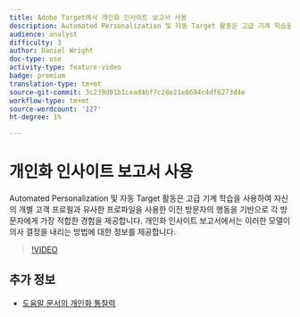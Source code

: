 ```yaml
---
title: Adobe Target에서 개인화 인사이트 보고서 사용
description: Automated Personalization 및 자동 Target 활동은 고급 기계 학습을 사용하여 자신의 개별 고객 프로필과 유사한 프로파일을 사용한 이전 방문자의 행동을 기반으로 각 방문자에게 가장 적합한 경험을 제공합니다. 개인화 인사이트 보고서에서는 이러한 모델이 의사 결정을 내리는 방법에 대한 정보를 제공합니다.
audience: analyst
difficulty: 3
author: Daniel Wright
doc-type: use
activity-type: feature-video
badge: premium
translation-type: tm+mt
source-git-commit: 3c239d01b1cead4bf7c28e21e8694c4df6273d4e
workflow-type: tm+mt
source-wordcount: '127'
ht-degree: 1%

---
```



# 개인화 인사이트 보고서 사용

Automated Personalization 및 자동 Target 활동은 고급 기계 학습을 사용하여 자신의 개별 고객 프로필과 유사한 프로파일을 사용한 이전 방문자의 행동을 기반으로 각 방문자에게 가장 적합한 경험을 제공합니다. 개인화 인사이트 보고서에서는 이러한 모델이 의사 결정을 내리는 방법에 대한 정보를 제공합니다.

>[!VIDEO](https://video.tv.adobe.com/v/25601/?quality=12)

## 추가 정보

* [도움말 문서의 개인화 통찰력](https://docs.adobe.com/content/help/en/target/using/reports/insights/personalization-insights-reports.html)